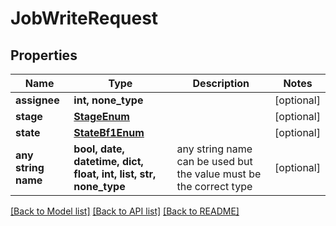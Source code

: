 # JobWriteRequest


## Properties
Name | Type | Description | Notes
------------ | ------------- | ------------- | -------------
**assignee** | **int, none_type** |  | [optional] 
**stage** | [**StageEnum**](StageEnum.md) |  | [optional] 
**state** | [**StateBf1Enum**](StateBf1Enum.md) |  | [optional] 
**any string name** | **bool, date, datetime, dict, float, int, list, str, none_type** | any string name can be used but the value must be the correct type | [optional]

[[Back to Model list]](../README.md#documentation-for-models) [[Back to API list]](../README.md#documentation-for-api-endpoints) [[Back to README]](../README.md)


